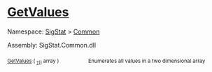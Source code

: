 # [GetValues](./ArrayExtension-100663385.md)

Namespace: [SigStat]() > [Common](./../README.md)

Assembly: SigStat.Common.dll

<sub>[GetValues](./ArrayExtension-100663385.md) ( <sub>[`T`](./ArrayExtension-100663385.md)[]</sub> array )</sub>&nbsp; &nbsp; &nbsp; &nbsp; &nbsp; &nbsp; &nbsp; &nbsp; &nbsp;<sub>Enumerates all values in a two dimensional array</sub>
